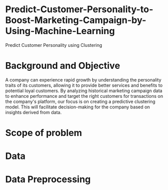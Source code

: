 # Predict-Customer-Personality-to-Boost-Marketing-Campaign-by-Using-Machine-Learning
Predict Customer Personality using Clustering

# Background and Objective
A company can experience rapid growth by understanding the personality traits of its customers, allowing it to provide better services and benefits to potential loyal customers. By analyzing historical marketing campaign data to enhance performance and target the right customers for transactions on the company's platform, our focus is on creating a predictive clustering model. This will facilitate decision-making for the company based on insights derived from data.

# Scope of problem



# Data


# Data Preprocessing
